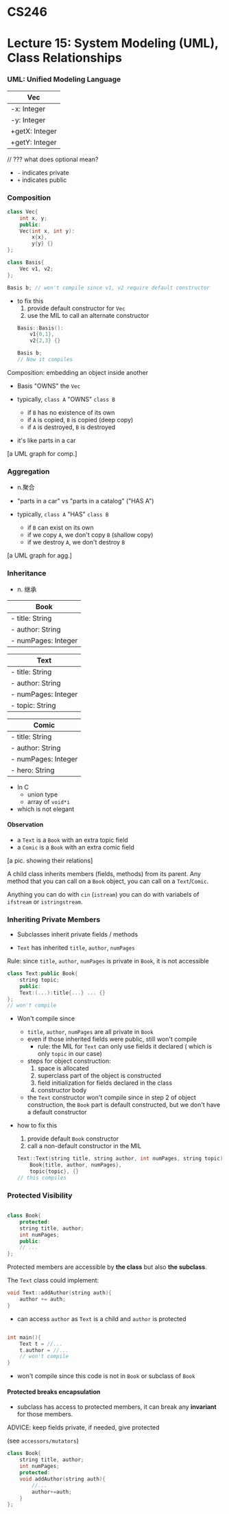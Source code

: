 # CS246
# Lecture 15: System Modeling (UML), Class Relationships


### UML: Unified Modeling Language

| Vec |
|---------- |
|-x: Integer|   
|-y: Integer|
|+getX: Integer|
|+getY: Integer|

// ??? what does optional mean?

- `-` indicates private
- `+` indicates public

### Composition
```cpp
class Vec{ 
	int x, y;
	public:
	Vec(int x, int y): 
		x{x},
		y{y} {}
};

class Basis{
	Vec v1, v2;
};

Basis b; // won't compile since v1, v2 require default constructor
```

- to fix this
	1. provide default constructor for `Vec`
	2. use the MIL to call an alternate constructor
	```cpp
	Basis::Basis(): 
		v1{0,1},
		v2{2,3} {}
	
	Basis b;
	// Now it compiles
	```

Composition: embedding an object inside another

- Basis "OWNS" the `Vec`

- typically, `class A` "OWNS" `class B`
	- if `B` has no existence of its own
	- if `A` is copied, `B` is copied (deep copy)
	- if `A` is destroyed, `B` is destroyed

- it's like parts in a car


[a UML graph for comp.]


### Aggregation 
- n.聚合

- "parts in a car" vs "parts in a catalog" ("HAS A")

- typically, `class A` "HAS" `class B`
	- if `B` can exist on its own
	- if we copy `A`, we don't copy `B` (shallow copy)
	- if we destroy `A`, we don't destroy `B`

[a UML graph for agg.]

### Inheritance
- n. 继承

|Book|
|----|
|- title: String|
|- author: String|
|- numPages: Integer|


|Text|
|----|
|- title: String|
|- author: String|
|- numPages: Integer|
| - topic: String|


|Comic|
|------|
|- title: String|
|- author: String|
|- numPages: Integer|
|- hero: String|

- In C
 	- union type 
	- array of `void*i`
- which is not elegant

#### Observation

- a `Text` is a `Book` with an extra topic field
- a `Comic` is a `Book` with an extra comic field

[a pic. showing their relations]

A child class inherits members (fields, methods) from its parent. Any method that you can call on a `Book` object, you can call on a `Text`/`Comic`.

Anything you can do with `cin` (`istream`) you can do with variabels of `ifstream` or `istringstream`.

### Inheriting Private Members

- Subclasses inherit private fields / methods 

- `Text` has inherited `title`, `author`, `numPages`

Rule: since `title`, `author`, `numPages` is private in `Book`, it is not accessible

```cpp
class Text:public Book{
	string topic;
	public: 	
	Text:(...):title{...} ... {}
};
// won't compile
```

- Won't compile since
 	- `title`, `author`, `numPages` are all private in `Book`
	- even if those inherited fields were public, still won't compile
		- rule: the MIL for `Text` can only use fields it declared ( which is only `topic` in our case)
	- steps for object construction:
		1. space is allocated
		2. superclass part of the object is constructed
		3. field initialization for fields declared in the class
		4. constructor body
	- the `Text` constructor won't compile since in step 2 of object construction, the `Book` part is default constructed, but we don't have a default constructor

- how to fix this
 	1. provide default `Book` constructor
	2. call a non-default constructor in the MIL
	```cpp
	Text::Text(string title, string author, int numPages, string topic):
		Book{title, author, numPages},
		topic{topic}, {}
	// this compiles
	```

### Protected Visibility

```cpp

class Book{
	protected:
	string title, author;
	int numPages;
	public:
	// ...
};
```
Protected members are accessible by **the class** but also **the subclass**.


The `Text` class could implement:

```cpp
void Text::addAuthor(string auth){
	author += auth;
}
```
- can access `author` as `Text` is a child and `author` is protected

```cpp

int main(){
	Text t = //...
	t.author = //...
   	// won't compile
}
```

- won't compile since this code is not in `Book` or subclass of `Book`

#### Protected breaks encapsulation

- subclass has access to protected members, it can break any **invariant** for those members.

ADVICE: keep fields private, if needed, give protected

(see `accessors/mutators`)

```cpp
class Book{
	string title, author;
	int numPages;
	protected:
	void addAuthor(string auth){
		//...
		author+=auth;
	}
};

```
